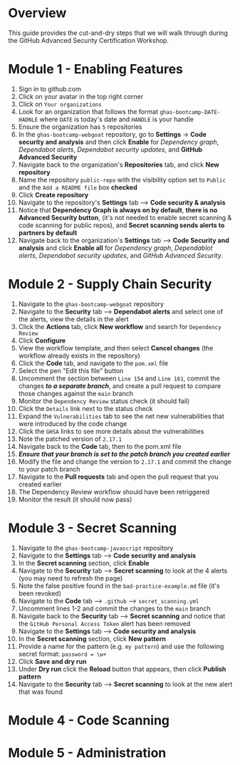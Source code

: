 # Overview
This guide provides the cut-and-dry steps that we will walk through during the GitHub Advanced Security Certification Workshop.

# Module 1 - Enabling Features
1. Sign in to github.com
2. Click on your avatar in the top right corner
3. Click on `Your organizations`
4. Look for an organization that follows the format `ghas-bootcamp-DATE-HADNLE` where `DATE` is today's date and `HANDLE` is your handle
5. Ensure the organization has `5` repositories
6. In the `ghas-bootcamp-webgoat` repository, go to **Settings** -> **Code security and analysis** and then click **Enable** for _Dependency graph_, _Dependabot alerts_, _Dependabot security updates_, and **GitHub Advanced Security**
7. Navigate back to the organization's **Repositories** tab, and click **New repository**
8. Name the repository `public-repo` with the visibility option set to `Public` and the `Add a README file` box **checked**
9. Click **Create repository**
10. Navigate to the repository's **Settings** tab --> **Code security & analysis**
11. Notice that **Dependency Graph is always on by default**, **there is no Advanced Security button**, (it's not needed to enable secret scanning & code scanning for public repos), and **Secret scanning sends alerts to partners by default**
12. Navigate back to the organization's **Settings** tab --> **Code Security and analysis** and click **Enable all** for _Dependency graph_, _Dependablot alerts_, _Dependabot security updates_, and _GitHub Advanced Security_.

# Module 2 - Supply Chain Security
1. Navigate to the `ghas-bootcamp-webgoat` repository
2. Navigate to the **Security** tab --> **Dependabot alerts** and select one of the alerts, view the details in the alert
3. Click the **Actions** tab, click **New workflow** and search for `Dependency Review`
4. Click **Configure**
5. View the workflow template, and then select **Cancel changes** (the workflow already exists in the repository)
6. Click the **Code** tab, and navigate to the `pom.xml` file
7. Select the pen "Edit this file" button
8. Uncomment the section between `Line 154` and `Line 161`, commit the changes **_to a separate branch_**, and create a pull request to compare those changes against the `main` branch
9. Monitor the `Dependency Review` status check (it should fail)
10. Click the `Details` link next to the status check
11. Expand the `Vulnerabilities` tab to see the net new vulnerabilities that were introduced by the code change
12. Click the `GHSA` links to see more details about the vulnerabilities
13. Note the patched version of `2.17.1`
14. Navigate back to the **Code** tab, then to the pom.xml file
15. _**Ensure that your branch is set to the patch branch you created earlier**_
16. Modify the file and change the version to `2.17.1` and commit the change to your patch branch
17. Navigate to the **Pull requests** tab and open the pull request that you created earlier
18. The Dependency Review workflow should have been retriggered
19. Monitor the result (it should now pass)

# Module 3 - Secret Scanning
1. Navigate to the `ghas-bootcamp-javascript` repository
2. Navigate to the **Settings** tab --> **Code security and analysis**
3. In the **Secret scanning** section, click **Enable**
4. Navigate to the **Security** tab --> **Secret scanning** to look at the 4 alerts (you may need to refresh the page)
5. Note the false positive found in the `bad-practice-example.md` file (it's been revoked)
6. Navigate to the **Code** tab --> `.github` --> `secret_scanning.yml`
7. Uncomment lines 1-2 and commit the changes to the `main` branch
8. Navigate back to the **Security** tab --> **Secret scanning** and notice that the `GitHub Personal Access Token` alert has been removed
9. Navigate to the **Settings** tab --> **Code security and analysis**
10. In the **Secret scanning** section, click **New pattern**
11. Provide a name for the pattern (e.g. `my pattern`) and use the following secret format: `password = \w+`
12. Click **Save and dry run**
13. Under **Dry run** click the **Reload** button that appears, then click **Publish pattern**
14. Navigate to the **Security** tab --> **Secret scanning** to look at the new alert that was found

# Module 4 - Code Scanning

# Module 5 - Administration
